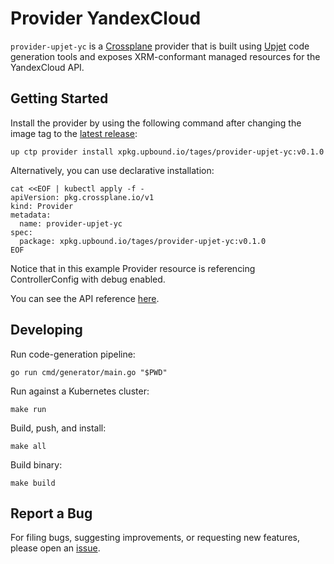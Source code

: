 # Provider YandexCloud

`provider-upjet-yc` is a [Crossplane](https://crossplane.io/) provider that
is built using [Upjet](https://github.com/upbound/upjet) code
generation tools and exposes XRM-conformant managed resources for the
YandexCloud API.

## Getting Started

Install the provider by using the following command after changing the image tag
to the [latest release](https://marketplace.upbound.io/providers/tages/provider-upjet-yc):
```
up ctp provider install xpkg.upbound.io/tages/provider-upjet-yc:v0.1.0
```

Alternatively, you can use declarative installation:
```
cat <<EOF | kubectl apply -f -
apiVersion: pkg.crossplane.io/v1
kind: Provider
metadata:
  name: provider-upjet-yc
spec:
  package: xpkg.upbound.io/tages/provider-upjet-yc:v0.1.0
EOF
```

Notice that in this example Provider resource is referencing ControllerConfig with debug enabled.

You can see the API reference [here](https://doc.crds.dev/github.com/tagesjump/provider-upjet-yc).

## Developing

Run code-generation pipeline:
```console
go run cmd/generator/main.go "$PWD"
```

Run against a Kubernetes cluster:

```console
make run
```

Build, push, and install:

```console
make all
```

Build binary:

```console
make build
```

## Report a Bug

For filing bugs, suggesting improvements, or requesting new features, please
open an [issue](https://github.com/tagesjump/provider-upjet-yc/issues).
